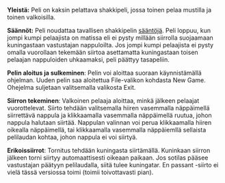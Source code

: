 **Yleistä:** Peli on kaksin pelattava shakkipeli, jossa toinen pelaa mustilla ja toinen valkoisilla.

**Säännöt:** Peli noudattaa tavallisen shakkipelin [sääntöjä](https://fi.wikipedia.org/wiki/Shakki#S.C3.A4.C3.A4nn.C3.B6t). Peli loppuu, kun jompi kumpi pelaajista on matissa eli ei pysty millään siirrolla suojaamaan kuningastaan vastustajan nappuloilta. Jos jompi kumpi pelaajista ei pysty omalla vuorollaan tekemään siirtoa asettamatta kuningastaan toisen pelaajan nappuloiden uhkaamaksi, peli päättyy tasapeliin.

**Pelin aloitus ja sulkeminen**: Pelin voi aloittaa suoraan käynnistämällä ohjelman. Uuden pelin saa aloitettua File-valikon kohdasta New Game. Ohejelma suljetaan valitsemalla valikosta Exit.

**Siirron tekeminen**: Valkoinen pelaaja aloittaa, minkä jälkeen pelaajat vuorottelevat. Siirto tehdään valitsemalla hiiren vasemmalla näppäimellä siirrettävä nappula ja klikkaamalla vasemmalla näppäimellä ruutua, johon nappula halutaan siirtää. Nappulan valinnan voi perua klikkaamalla hiiren oikealla näppäimellä, tai klikkaamalla vasemmalla näppäiemllä sellaista pelilaudan kohtaa, johon nappula ei voi siirtyä.

**Erikoissiirrot**: Tornitus tehdään kuningasta siirtämällä. Kuninkaan siirron jälkeen torni siirtyy automaattisesti oikeaan paikaan. Jos sotilas pääsee vastustajan päätyyn pelilaudalla, siitä tulee kuningatar. En passant -siirto ei vielä tässä versiossa toimi (toimii toivottavasti pian).
